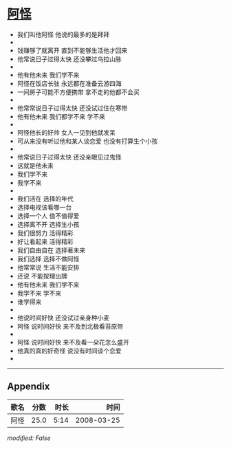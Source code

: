 # [阿怪](https://music.163.com/song?id=65094)

* 我们叫他阿怪 他说的最多的是拜拜
* 
* 钱赚够了就离开 直到不能够生活他才回来
* 他常说日子过得太快 还没攀过乌拉山脉
* 
* 他有他未来 我们学不来
* 阿怪在饭店长驻 永远都在准备云游四海
* 一间房子可能不方便携带 拿不走的他都不会买
* 
* 他常常说日子过得太快 还没试过住在寒带
* 他有他未来 我们都学不来 学不来
* 
* 阿怪他长的好帅 女人一见到他就发呆
* 可从来没有听过他和某人谈恋爱 也没有打算生个小孩
* 
* 他常说日子过得太快 还没亲眼见过鬼怪
* 这就是他未来
* 我们学不来
* 我学不来
* 
* 我们活在 选择的年代
* 选择电视该看哪一台
* 选择一个人 值不值得爱
* 选择离不开 选择生小孩
* 我们很努力 活得精彩
* 好让看起来 活得精彩
* 我们自由自在 选择著未来
* 我们选择 选择不做阿怪
* 他常常说 生活不能安排
* 还说 不能按理出牌
* 他有他未来 我们学不来
* 我学不来 学不来
* 谁学得来
* 
* 他说时间好快 还没试过亲身种小麦
* 阿怪 说时间好快 来不及到北极看苔原带
* 
* 阿怪 说时间好快 来不及看一朵花怎么盛开
* 他真的真的好奇怪 说没有时间谈个恋爱
* 


---

## Appendix

|歌名|分数|时长|时间|
|:---|:---:|---:|---:|
|阿怪|25.0|5:14|2008-03-25

*modified: False*